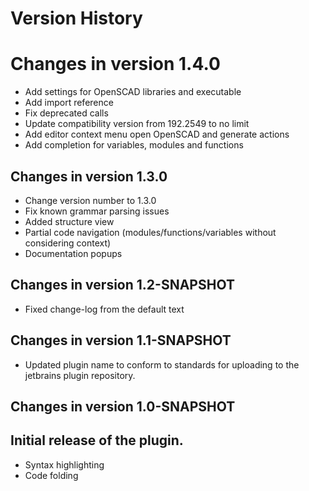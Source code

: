 Version History
===============

# Changes in version 1.4.0

* Add settings for OpenSCAD libraries and executable
* Add import reference
* Fix deprecated calls
* Update compatibility version from 192.2549 to no limit
* Add editor context menu open OpenSCAD and generate actions
* Add completion for variables, modules and functions

## Changes in version 1.3.0

* Change version number to 1.3.0
* Fix known grammar parsing issues
* Added structure view
* Partial code navigation (modules/functions/variables without considering context)
* Documentation popups

## Changes in version 1.2-SNAPSHOT

* Fixed change-log from the default text

## Changes in version 1.1-SNAPSHOT

* Updated plugin name to conform to standards for uploading to the jetbrains plugin repository.

## Changes in version 1.0-SNAPSHOT

## Initial release of the plugin.

*   Syntax highlighting
*   Code folding
